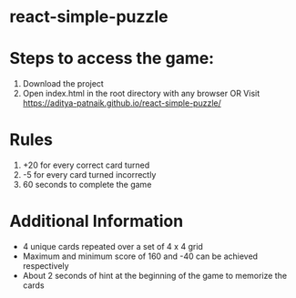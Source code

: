 # react-simple-puzzle

 Steps to access the game:
 ========================
 1. Download the project
 2. Open index.html in the root directory with any browser
     OR
 Visit https://aditya-patnaik.github.io/react-simple-puzzle/
 
 Rules
 =====
 1. +20 for every correct card turned
 2. -5 for every card turned incorrectly
 3. 60 seconds to complete the game
 
 Additional Information
 ======================
 - 4 unique cards repeated over a set of 4 x 4 grid
 - Maximum and minimum score of 160 and -40 can be achieved respectively
 - About 2 seconds of hint at the beginning of the game to memorize the cards
